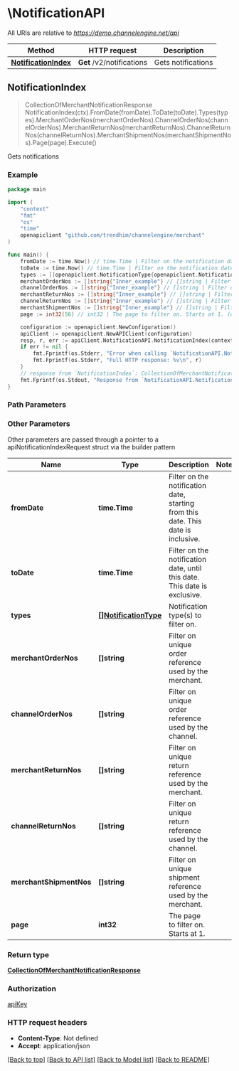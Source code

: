 # \NotificationAPI

All URIs are relative to *https://demo.channelengine.net/api*

Method | HTTP request | Description
------------- | ------------- | -------------
[**NotificationIndex**](NotificationAPI.md#NotificationIndex) | **Get** /v2/notifications | Gets notifications



## NotificationIndex

> CollectionOfMerchantNotificationResponse NotificationIndex(ctx).FromDate(fromDate).ToDate(toDate).Types(types).MerchantOrderNos(merchantOrderNos).ChannelOrderNos(channelOrderNos).MerchantReturnNos(merchantReturnNos).ChannelReturnNos(channelReturnNos).MerchantShipmentNos(merchantShipmentNos).Page(page).Execute()

Gets notifications



### Example

```go
package main

import (
	"context"
	"fmt"
	"os"
    "time"
	openapiclient "github.com/trendhim/channelengine/merchant"
)

func main() {
	fromDate := time.Now() // time.Time | Filter on the notification date, starting from this date. This date is inclusive. (optional)
	toDate := time.Now() // time.Time | Filter on the notification date, until this date. This date is exclusive. (optional)
	types := []openapiclient.NotificationType{openapiclient.NotificationType("CHANNEL_ORDER_ANONYMIZED_BY_REQUEST")} // []NotificationType | Notification type(s) to filter on. (optional)
	merchantOrderNos := []string{"Inner_example"} // []string | Filter on unique order reference used by the merchant. (optional)
	channelOrderNos := []string{"Inner_example"} // []string | Filter on unique order reference used by the channel. (optional)
	merchantReturnNos := []string{"Inner_example"} // []string | Filter on unique return reference used by the merchant. (optional)
	channelReturnNos := []string{"Inner_example"} // []string | Filter on unique return reference used by the channel. (optional)
	merchantShipmentNos := []string{"Inner_example"} // []string | Filter on unique shipment reference used by the merchant. (optional)
	page := int32(56) // int32 | The page to filter on. Starts at 1. (optional)

	configuration := openapiclient.NewConfiguration()
	apiClient := openapiclient.NewAPIClient(configuration)
	resp, r, err := apiClient.NotificationAPI.NotificationIndex(context.Background()).FromDate(fromDate).ToDate(toDate).Types(types).MerchantOrderNos(merchantOrderNos).ChannelOrderNos(channelOrderNos).MerchantReturnNos(merchantReturnNos).ChannelReturnNos(channelReturnNos).MerchantShipmentNos(merchantShipmentNos).Page(page).Execute()
	if err != nil {
		fmt.Fprintf(os.Stderr, "Error when calling `NotificationAPI.NotificationIndex``: %v\n", err)
		fmt.Fprintf(os.Stderr, "Full HTTP response: %v\n", r)
	}
	// response from `NotificationIndex`: CollectionOfMerchantNotificationResponse
	fmt.Fprintf(os.Stdout, "Response from `NotificationAPI.NotificationIndex`: %v\n", resp)
}
```

### Path Parameters



### Other Parameters

Other parameters are passed through a pointer to a apiNotificationIndexRequest struct via the builder pattern


Name | Type | Description  | Notes
------------- | ------------- | ------------- | -------------
 **fromDate** | **time.Time** | Filter on the notification date, starting from this date. This date is inclusive. | 
 **toDate** | **time.Time** | Filter on the notification date, until this date. This date is exclusive. | 
 **types** | [**[]NotificationType**](NotificationType.md) | Notification type(s) to filter on. | 
 **merchantOrderNos** | **[]string** | Filter on unique order reference used by the merchant. | 
 **channelOrderNos** | **[]string** | Filter on unique order reference used by the channel. | 
 **merchantReturnNos** | **[]string** | Filter on unique return reference used by the merchant. | 
 **channelReturnNos** | **[]string** | Filter on unique return reference used by the channel. | 
 **merchantShipmentNos** | **[]string** | Filter on unique shipment reference used by the merchant. | 
 **page** | **int32** | The page to filter on. Starts at 1. | 

### Return type

[**CollectionOfMerchantNotificationResponse**](CollectionOfMerchantNotificationResponse.md)

### Authorization

[apiKey](../README.md#apiKey)

### HTTP request headers

- **Content-Type**: Not defined
- **Accept**: application/json

[[Back to top]](#) [[Back to API list]](../README.md#documentation-for-api-endpoints)
[[Back to Model list]](../README.md#documentation-for-models)
[[Back to README]](../README.md)

